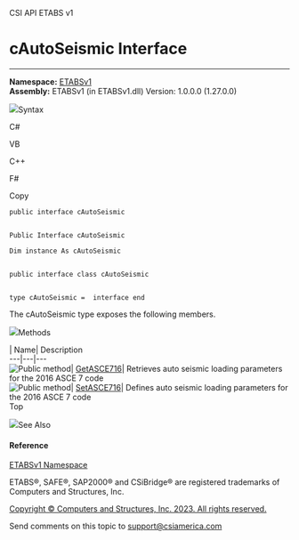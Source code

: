 ﻿

CSI API ETABS v1

# cAutoSeismic Interface  
  
---  
  
**Namespace:** [ETABSv1](2780f1b8-2033-5289-2298-1cdb2a7508d9.htm)  
**Assembly:** ETABSv1 (in ETABSv1.dll) Version: 1.0.0.0 (1.27.0.0)

![](../icons/SectionExpanded.png)Syntax

C#

VB

C++

F#

Copy

    
    
    public interface cAutoSeismic
    
    
    Public Interface cAutoSeismic
    
    Dim instance As cAutoSeismic
    
    
    public interface class cAutoSeismic
    
    
    type cAutoSeismic =  interface end

The cAutoSeismic type exposes the following members.

![](../icons/SectionExpanded.png)Methods

| Name| Description  
---|---|---  
![Public method](../icons/pubmethod.gif)|
[GetASCE716](47c131d2-9867-3385-ca4c-798e79f18985.htm)|  Retrieves auto
seismic loading parameters for the 2016 ASCE 7 code  
![Public method](../icons/pubmethod.gif)|
[SetASCE716](59f6c93d-0ffa-90fc-81a1-6d25344087c3.htm)|  Defines auto seismic
loading parameters for the 2016 ASCE 7 code  
Top

![](../icons/SectionExpanded.png)See Also

#### Reference

[ETABSv1 Namespace](2780f1b8-2033-5289-2298-1cdb2a7508d9.htm)

ETABS®, SAFE®, SAP2000® and CSiBridge® are registered trademarks of Computers
and Structures, Inc.  

[Copyright © Computers and Structures, Inc. 2023. All rights
reserved.](http://www.csiamerica.com)

Send comments on this topic to
[support@csiamerica.com](mailto:support%40csiamerica.com?Subject=CSI%20API%20ETABS%20v1)

